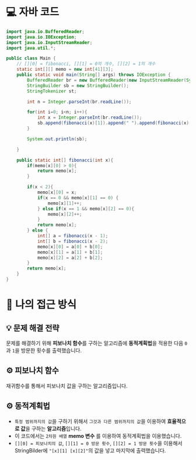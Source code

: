 <!-- 꾸미는데 있어 ChatGPT를 사용하였습니다. -->
# 💻 자바 코드
```java
import java.io.BufferedReader;
import java.io.IOException;
import java.io.InputStreamReader;
import java.util.*;

public class Main {
    // [][0] = fibonacci, [][1] = 0의 개수, [][2] = 1의 개수
    static int[][] memo = new int[41][3];
    public static void main(String[] args) throws IOException {
        BufferedReader br = new BufferedReader(new InputStreamReader(System.in));
        StringBuilder sb = new StringBuilder();
        StringTokenizer st;

        int n = Integer.parseInt(br.readLine());

        for(int i=0; i<n; i++){
            int x = Integer.parseInt(br.readLine());
            sb.append(fibonacci(x)[1]).append(" ").append(fibonacci(x)[2]).append("\n");
        }

        System.out.println(sb);

    }

    public static int[] fibonacci(int x){
        if(memo[x][0] > 0){
            return memo[x];
        }

        if(x < 2){
            memo[x][0] = x;
            if(x == 0 && memo[x][1] == 0) {
                memo[x][1]++;
            } else if(x == 1 && memo[x][2] == 0){
                memo[x][2]++;
            }
            return memo[x];
        } else {
            int[] a = fibonacci(x - 1);
            int[] b = fibonacci(x - 2);
            memo[x][0] = a[0] + b[0];
            memo[x][1] = a[1] + b[1];
            memo[x][2] = a[2] + b[2];
        }
        return memo[x];
    }
}
```

# 💭 나의 접근 방식

## 💡 문제 해결 전략
문제를 해결하기 위해 **피보나치 함수**를 구하는 알고리즘에 **동적계획법**을 적용한 다음 ``0``과 ``1``을 방문한 횟수를 출력했습니다.

## ⚙️ 피보나치 함수
재귀함수를 통해서 피보나치 값을 구하는 알고리즘입니다.

## ⚙️ 동적계획법
- ``특정 범위까지의 값``을 구하기 위해서 ``그것과 다른 범위까지의 값``을 이용하여 **효율적으로 값**을 구하는 **알고리즘**입니다.<br>
- 이 코드에서는 ``2차원 배열`` **memo 변수** 를 이용하여 동적계획법을 이용했습니다.<br>
- ``[][0] = 피보나치의 값``, ``[][1] = 0 방문 횟수``, ``[][2] = 1 방문 횟수``을 이용해서 StringBilder에 ``"[x][1] [x][2]"``의 값을 넣고 마지막에 출력했습니다.